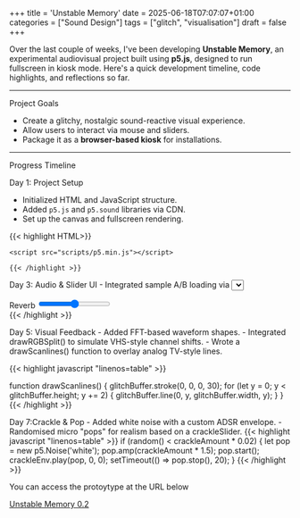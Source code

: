 +++
title = 'Unstable Memory'
date = 2025-06-18T07:07:07+01:00
categories = ["Sound Design"]
tags = ["glitch", "visualisation"]
draft = false
+++


Over the last couple of weeks, I've been developing **Unstable Memory**, an experimental audiovisual project built using **p5.js**, designed to run fullscreen in kiosk mode. Here's a quick development timeline, code highlights, and reflections so far.

---

Project Goals

- Create a glitchy, nostalgic sound-reactive visual experience.
- Allow users to interact via mouse and sliders.
- Package it as a **browser-based kiosk** for installations.

---

Progress Timeline

Day 1: Project Setup
- Initialized HTML and JavaScript structure.
- Added `p5.js` and `p5.sound` libraries via CDN.
- Set up the canvas and fullscreen rendering.

 {{< highlight HTML>}}
    
    <script src="scripts/p5.min.js"></script>
<script src="scripts/p5.sound.min.js"></script>
    {{< /highlight >}}



Day 3: Audio & Slider UI
	- Integrated sample A/B loading via <select>.
	- Added sliders for volume, reverb, delay, filter sweep, glitch strength, and RGB splitting.
	- Designed a custom UI using the retro pixel font Press Start 2P with chromatic aberration style.

<div id="ui-panel">
  <label for="reverbSlider">Reverb</label>
  <input type="range" id="reverbSlider" min="0" max="100" value="50">
</div>
 {{< /highlight >}}

 Day 5: Visual Feedback
	-	Added FFT-based waveform shapes.
	-	Integrated drawRGBSplit() to simulate VHS-style channel shifts.
	-	Wrote a drawScanlines() function to overlay analog TV-style lines.

 {{< highlight javascript "linenos=table" >}}

function drawScanlines() {
  glitchBuffer.stroke(0, 0, 0, 30);
  for (let y = 0; y < glitchBuffer.height; y += 2) {
    glitchBuffer.line(0, y, glitchBuffer.width, y);
  }
}
{{< /highlight >}}

Day 7:Crackle & Pop
	-	Added white noise with a custom ADSR envelope.
	-	Randomised micro "pops" for realism based on a crackleSlider.
{{< highlight javascript "linenos=table" >}}
if (random() < crackleAmount * 0.02) {
  let pop = new p5.Noise('white');
  pop.amp(crackleAmount * 1.5);
  pop.start();
  crackleEnv.play(pop, 0, 0);
  setTimeout(() => pop.stop(), 20);
}
{{< /highlight >}}



You can access the protoytype at the URL below

<a href="https://mikeballard.netlify.app/unstablememory0_2/">Unstable Memory 0.2</a>

